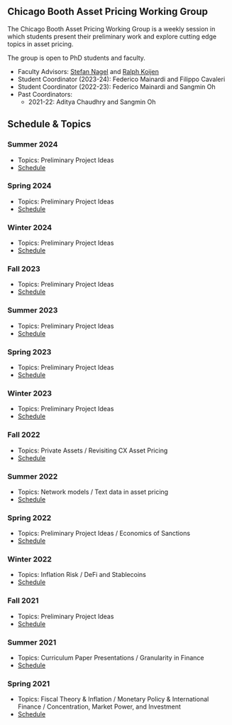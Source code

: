 ## Chicago Booth Asset Pricing Working Group

The Chicago Booth Asset Pricing Working Group is a weekly session in which students present their preliminary work and explore cutting edge topics in asset pricing.

The group is open to PhD students and faculty.
- Faculty Advisors: [Stefan Nagel](https://voices.uchicago.edu/stefannagel/) and [Ralph Koijen](https://koijen.net/index.html)
- Student Coordinator (2023-24): Federico Mainardi and Filippo Cavaleri
- Student Coordinator (2022-23): Federico Mainardi and Sangmin Oh
- Past Coordinators:
  - 2021-22: Aditya Chaudhry and Sangmin Oh

## Schedule & Topics

### Summer 2024
- Topics: Preliminary Project Ideas
- [Schedule](2024Su.md)
  
### Spring 2024
- Topics: Preliminary Project Ideas
- [Schedule](2024S.md)

### Winter 2024
- Topics: Preliminary Project Ideas
- [Schedule](2024W.md)
  
### Fall 2023
- Topics: Preliminary Project Ideas
- [Schedule](2023F.md) 

### Summer 2023
- Topics: Preliminary Project Ideas
- [Schedule](2023Su.md) 

### Spring 2023
- Topics: Preliminary Project Ideas
- [Schedule](2023S.md) 

### Winter 2023
- Topics: Preliminary Project Ideas
- [Schedule](2023W.md)

### Fall 2022
- Topics: Private Assets / Revisiting CX Asset Pricing
- [Schedule](2022F.md)

### Summer 2022
- Topics: Network models / Text data in asset pricing
- [Schedule](2022Su.md)

### Spring 2022
- Topics: Preliminary Project Ideas / Economics of Sanctions
- [Schedule](2022S.md) 

### Winter 2022
- Topics: Inflation Risk / DeFi and Stablecoins
- [Schedule](2022W.md)

### Fall 2021
- Topics: Preliminary Project Ideas
- [Schedule](2021F.md)

### Summer 2021
- Topics: Curriculum Paper Presentations / Granularity in Finance
- [Schedule](2021Su.md)

### Spring 2021
- Topics: Fiscal Theory & Inflation / Monetary Policy & International Finance / Concentration, Market Power, and Investment
- [Schedule](2021S.md)
